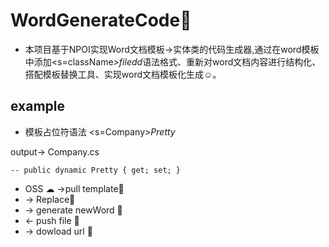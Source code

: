 # WordGenerateCode🚀
* 本项目基于NPOI实现Word文档模板->实体类的代码生成器,通过在word模板中添加<s=className>$filedd$<e>语法格式、重新对word文档内容进行结构化、搭配模板替换工具、实现word文档模板化生成☺。
## example
  * 模板占位符语法 <s=Company>$Pretty$ </e>
  
  output->
  Company.cs
  ```
  -- public dynamic Pretty { get; set; }
  ```
* OSS ☁ ->pull template🎫 
*  -> Replace🚗
*  -> generate newWord 🎫 
*  <- push file 🎫 
*  -> dowload url 🎯
